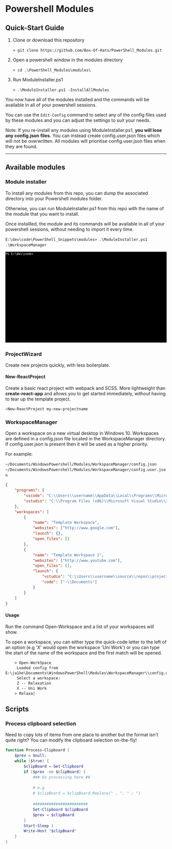 # Powershell Modules

## Quick-Start Guide

1. Clone or download this repository

    `> git clone https://github.com/Box-Of-Hats/PowerShell_Modules.git`

2. Open a powershell window in the modules directory

    `> cd .\PowerShell_Modules\modules\`

3. Run ModuleInstaller.ps1

    `> .\ModuleInstaller.ps1 -InstallAllModules`

You now have all of the modules installed and the commands will be available in all of your powershell sessions.

You can use the `Edit-Config` command to select any of the config files used by these modules and you can adjust the settings to suit your needs.

Note: If you re-install any modules using ModuleInstaller.ps1, **you will lose any config.json files.** You can instead create config.user.json files which will not be overwritten. All modules will prioritise config.user.json files when they are found.

---

## Available modules

### Module installer

To install any modules from this repo, you can dump the associated directory into your Powershell modules folder.

Otherwise, you can run ModuleInstaller.ps1 from this repo with the name of the module that you want to install.

Once installled, the module and its commands will be available in all of your powershell sessions, without needing to import it every time.

`E:\dev\code\PowerShell_Snippets\modules> .\ModuleInstaller.ps1 .\WorkspaceManager`

![Installation Example](images/ps_snips_install_example.gif)

### ProjectWizard

Create new projects quickly, with less boilerplate.

#### New-ReactProject

Create a basic react project with webpack and SCSS. More lightweight than **create-react-app** and allows you to get started immediately, without having to tear up the template project.

```powershell
>New-ReactProject my-new-projectname
```

### WorkspaceManager

Open a workspace on a new virtual desktop in Windows 10. Workspaces are defined in a config.json file located in the WorkspaceManager directory. If config.user.json is present then it will be used as a higher priority.

For example:

`~/Documents/WindowsPowershell/Modules/WorkspaceManager/config.json`
`~/Documents/WindowsPowershell/Modules/WorkspaceManager/config.user.json`

```json
{
    "programs": {
        "vscode": "C:\\Users\\username\\AppData\\Local\\Programs\\Microsoft VS Code\\Code.exe",
        "vstudio": "C:\\Program Files (x86)\\Microsoft Visual Studio\\2017\\Enterprise\\Common7\\IDE\\devenv.exe"
    },
    "workspaces": [
        {
            "name": "Template Workspace",
            "websites": ["http://www.google.com"],
            "launch": {},
            "open_files": []
        },
        {
            "name": "Template Workspace 2",
            "websites": ["http://www.youtube.com"],
            "open_files": [],
            "launch": {
                "vstudio": "C:\\Users\\username\\source\\repos\\project1\\projnumber1.sln",
                "code": ["~\\Documents"]
            }
        }
    ]
}
```

#### Usage

Run the command Open-Workspace and a list of your workspaces will show.

To open a workspace, you can either type the quick-code letter to the left of an option (e.g 'X' would open the workspace 'Uni Work') or you can type the start of the name of the workspace and the first match will be opened.

```
    > Open-WorkSpace
     Loaded config from  E:\ja1ke\Documents\WindowsPowerShell\Modules\WorkspaceManager\\config.user.json
     Select a workspace:
     Z -- Relaxation
     X -- Uni Work
    > Relaxa|
```

## Scripts

### Process clipboard selection

Need to copy lots of items from one place to another but the format isn't quite right? You can modify the clipboard selection on-the-fly!

```Powershell
function Process-Clipboard {
    $prev = $null;
    while ($true) {
        $clipBoard = Get-Clipboard
        if ($prev -ne $clipBoard) {
            ### Do processing here ##

            # e.g
            # $clipBoard = $clipBoard.Replace(" , ", " ; ")

            ########################
            Set-Clipboard $clipBoard
            $prev = $clipBoard
        }
        Start-Sleep 1
        Write-Host "$clipBoard"
    }
}
```
